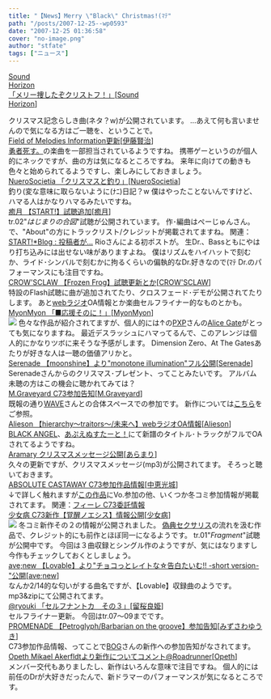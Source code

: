 ```yaml
---
title: "【News】Merry \"Black\" Christmas!(ﾏﾃ"
path: "/posts/2007-12-25--wp0593"
date: "2007-12-25 01:36:58"
cover: "no-image.png"
author: "stfate"
tags: ["ニュース"]
---
```


<style type="text/css">
<!--
p {white-space: pre-wrap};
-->
</style>

<a class="topics" href="http://sound-horizon.net/" target="_blank">Sound Horizon 「メリー捜したぞクリストフ！」</a><span class="junre">[<a href="http://sound-horizon.net/" target="_blank">Sound Horizon</a>]</span>
<div class="news">クリスマス記念らしき曲(ネタ？w)が公開されています。
…あえて何も言いませんので気になる方はご一聴を、ということで。</div>
<a class="topics" href="http://home.att.ne.jp/apple/fom/" target="_blank">Field of Melodies Information更新</a><span class="junre">[<a href="http://home.att.ne.jp/apple/fom/" target="_blank">伊藤賢治</a>]</span>
<div class="news"><a href="http://www.g-mode.jp/title/hero/index.html" target="_blank">勇者死す。</a>の楽曲を一部担当されているようですね。
携帯ゲーというのが個人的にネックですが、曲の方は気になるところですね。
来年に向けての動きも色々と始められてるようですし、楽しみにしておきましょう。</div>
<a class="topics" href="http://nuerosocietia.com/Entry/21/" target="_blank">NueroSocietia 「クリスマスと釣り」</a><span class="junre">[<a href="http://nuerosocietia.com/" target="_blank">NueroSocietia</a>]</span>
<div class="news">釣り(変な意味に取らないように(ﾅﾆ)日記？w
僕はやったことないんですけど、ハマる人はかなりハマるみたいですね。</div>
<a class="topics" href="http://www.team-e.co.jp/start/index.html" target="_blank">癒月 【START!】試聴追加</a><span class="junre">[<a href="http://aonokioku.sakura.ne.jp/" target="_blank">癒月</a>]</span>
<div class="news">tr.02"<em>はじまりの合図</em>"試聴が公開されています。
作･編曲はぺーじゅんさん。
で、"About"の方にトラックリスト/クレジットが掲載されてますね。
関連：<a href="http://start-yuduki.blogspot.com/2007/12/blog-post_25.html" target="_blank">START!*Blog : 投稿者が…</a>
Rioさんによる初ポストが。
生Dr.、Bassともにやはり打ち込みには出せない味がありますよね。
僕はリズムをハイハットで刻むか、ライド･シンバルで刻むかに拘るくらいの偏執的なDr.好きなので(ﾏﾃ
Dr.のパフォーマンスにも注目ですね。</div>
<a class="topics" href="http://ff.crowsclaw.info/" target="_blank">CROW'SCLAW 【Frozen Frog】試聴更新とか</a><span class="junre">[<a href="http://www.crowsclaw.info/" target="_blank">CROW'SCLAW</a>]</span>
<div class="news">特設のFlash試聴に曲が追加されてたり、クロスフェード･デモが公開されてたりします。
あと<a href="http://tuguna.info/" target="_blank">webラジオ</a>OA情報とか楽曲セルフライナー的なものとかも。</div>
<a class="topics" href="http://www.myonmyon.com/" target="_blank">MyonMyon 「■応援そのに！」</a><span class="junre">[<a href="http://www.myonmyon.com/" target="_blank">MyonMyon</a>]</span>
<div class="news"><a href="http://members2.jcom.home.ne.jp/pxp/c73/alice_gate.html" target="_blank"><img src="http://stfate.net/img/c73acbanner.jpg" class="image" /></a>
色々な作品が紹介されてますが、個人的には↑の<a href="http://members2.jcom.home.ne.jp/pxp/" target="_blank">PXP</a>さんの<a href="http://members2.jcom.home.ne.jp/pxp/c73/alice_gate.html" target="_blank">Alice Gate</a>がとっても気になりますね。
最近デスラッシュにハマってるんで、このアレンジは個人的にかなりツボに来そうな予感がします。
Dimension Zero、At The Gatesあたりが好きな人は一聴の価値アリかと。</div>
<a class="topics" href="http://www.vivix.info/serenade/" target="_blank">Serenade 【moonshine】より"monotone illumination"フル公開</a><span class="junre">[<a href="http://www.vivix.info/serenade/" target="_blank">Serenade</a>]</span>
<div class="news">Serenadeさんからのクリスマス･プレゼント、ってことみたいです。
アルバム未聴の方はこの機会に聴かれてみては？</div>
<a class="topics" href="http://www.geocities.jp/iwamud/" target="_blank">M.Graveyard C73参加告知</a><span class="junre">[<a href="http://www.geocities.jp/iwamud/" target="_blank">M.Graveyard</a>]</span>
<div class="news">既報の通り<a href="http://wavesite.sakura.ne.jp/" target="_blank">WAVE</a>さんとの合体スペースでの参加です。
新作については<a href="http://wavesite.sakura.ne.jp/product/onyourmark/onyourmark.html" target="_blank">こちら</a>をご参照。</div>
<a class="topics" href="http://www.alieson.net/html/hie/index.html" target="_blank">Alieson 【hierarchy～traitors～/未来へ】webラジオOA情報</a><span class="junre">[<a href="http://www.alieson.net/" target="_blank">Alieson</a>]</span>
<div class="news"><a href="http://blackangel.main.jp/" target="_blank">BLACK ANGEL</a>、<a href="http://tuguna.info/" target="_blank">あぷえぬすたーと！</a>にて新譜のタイトル･トラックがフルでOAされてるようですね。</div>
<a class="topics" href="http://www.aramari.com/" target="_blank">Aramary クリスマスメッセージ公開</a><span class="junre">[<a href="http://www.aramari.com/" target="_blank">あらまり</a>]</span>
<div class="news">久々の更新ですが、クリスマスメッセージ(mp3)が公開されてます。
そろっと聴いておきます。</div>
<a class="topics" href="http://shule-aroon.sakura.ne.jp/" target="_blank">ABSOLUTE CASTAWAY C73参加作品情報</a><span class="junre">[<a href="http://shule-aroon.sakura.ne.jp/" target="_blank">中恵光城</a>]</span>
<div class="news">↓で詳しく触れますが<a href="http://www.girldisease.com/noesis/" target="_blank">この作品</a>にVo.参加の他、いくつか冬コミ参加情報が掲載されてます。
関連：<a href="http://shule-aroon.sakura.ne.jp/filie/" target="_blank">フィーレ C73委託情報</a></div>
<a class="topics" href="http://www.girldisease.com/noesis/" target="_blank">少女病 C73新作【覚醒ノエシス】情報公開</a><span class="junre">[<a href="http://www.girldisease.com/" target="_blank">少女病</a>]</span>
<div class="news"><a href="http://www.girldisease.com/noesis/" target="_blank"><img src="http://stfate.net/img/kakusei_58b.jpg" class="image" /></a>
冬コミ新作その２の情報が公開されました。
<a href="http://www.girldisease.com/giten/" target="_blank">偽典セクサリス</a>の流れを汲む作品で、クレジット的にも前作とほぼ同一になるようです。
tr.01"<em>Fragment</em>"試聴が公開中です。
今回は３曲収録とシングル作のようですが、気にはなりますし今作もチェックしておくとしましょう。</div>
<a class="topics" href="http://www.avenew.jp/" target="_blank">ave;new 【Lovable】より"チョコっとレイトな☆告白たいむ!! -short version-"公開</a><span class="junre">[<a href="http://www.avenew.jp/" target="_blank">ave;new</a>]</span>
<div class="news">なんか2/14的な匂いがする曲名ですが、【Lovable】収録曲のようです。
mp3&zipにて公開されてます。</div>
<a class="topics" href="http://atbest.sblo.jp/article/8784833.html" target="_blank">@ryouki 「セルフナントカ　その３」</a><span class="junre">[<a href="http://ryouki.net/" target="_blank">留桜良姫</a>]</span>
<div class="news">セルフライナー更新。
今回はtr.07～09までです。</div>
<a class="topics" href="http://park17.wakwak.com/~one/promenade/" target="_blank">PROMENADE 【Petroglyph/Barbarian on the groove】参加告知</a><span class="junre">[<a href="http://park17.wakwak.com/~one/promenade/" target="_blank">みずさわゆうき</a>]</span>
<div class="news">C73参加作品情報、ってことで<a href="http://www.wadai.jp/bog/" target="_blank">BOG</a>さんの新作への参加告知がなされてます。</div>
<a class="topics" href="http://www.roadrunnerrecords.co.jp/hot.htm#071225-1" target="_blank">Opeth Mikael Akerfldtより新作についてコメント@Roadrunner</a><span class="junre">[<a href="http://www.opeth.com/" target="_blank">Opeth</a>]</span>
<div class="news">メンバー交代もありましたし、新作はいろんな意味で注目ですね。
個人的には前任のDrが大好きだったんで、新ドラマーのパフォーマンスが気になるところです。</div>

